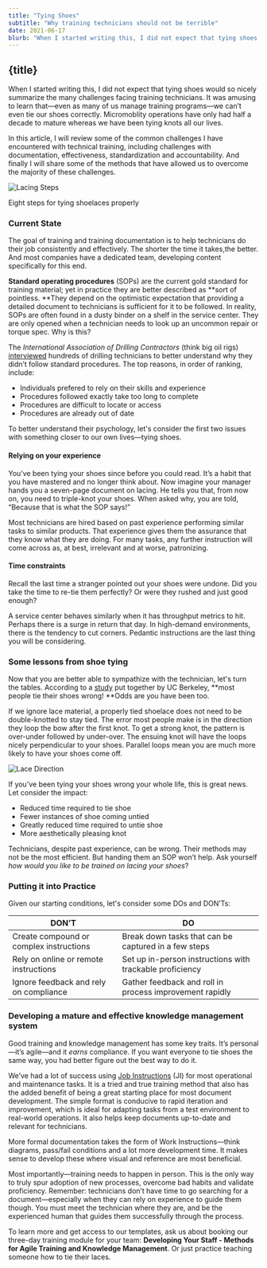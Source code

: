 ```yaml
---
title: "Tying Shoes"
subtitle: "Why training technicians should not be terrible"
date: 2021-06-17
blurb: "When I started writing this, I did not expect that tying shoes would so nicely summarize the many challenges facing training technicians. It was amusing to learn that—even"
---
```


## {title}

When I started writing this, I did not expect that tying shoes would so nicely summarize the many challenges facing training technicians. It was amusing to learn that—even as many of us manage training programs—we can’t even tie our shoes correctly. Micromoblity operations have only had half a decade to mature whereas we have been tying knots all our lives. 

In this article, I will review some of the common challenges I have encountered with technical training, including challenges with documentation, effectiveness, standardization and accountability. And finally I will share some of the methods that have allowed us to overcome the majority of these challenges.


![Lacing Steps](https://lh6.googleusercontent.com/bODOM6AbzK7Sn8LQywjZUdd1PCz-xxkZlkY8oWiSkP8yvyHUDm63Y21ZE7doaGGbFjJLrx0yhC7a9Ar7ucsN0oHycvR7O9SLxR6DGGX_I3AHbV5wSq2FHdso3uj3tivGPNY3gENH)


Eight steps for tying shoelaces properly


### Current State

The goal of training and training documentation is to help technicians do their job consistently and effectively. The shorter the time it takes,the better. And most companies have a dedicated team, developing content specifically for this end. 

**Standard operating procedures** (SOPs) are the current gold standard for training material; yet in  practice they are better described as **sort of pointless. **They depend on the optimistic expectation that providing a detailed document to technicians is sufficient for it to be followed. In reality, SOPs are often found in a dusty binder on a shelf in the service center. They are only opened when a technician needs to look up an uncommon repair or torque spec. Why is this?

The _International Association of Drilling Contractors_ (think big oil rigs) [interviewed](https://www.drillingcontractor.org/why-people-dont-follow-procedures-a-human-performance-perspective-54955) hundreds of  drilling technicians to better understand why they didn’t follow standard procedures. The top reasons, in order of ranking, include:



*   Individuals prefered to rely on their skills and experience
*   Procedures followed exactly take too long to complete
*   Procedures are difficult to locate or access
*   Procedures are already out of date

To better understand their psychology, let's consider the first two issues with something closer to our own lives—tying shoes. 


#### Relying on your experience

You’ve been tying your shoes since before you could read. It’s a habit that you have mastered and no longer think about. Now imagine your manager hands you a seven-page document on lacing. He tells you that, from now on, you need to triple-knot your shoes. When asked why, you are told, “Because that is what the SOP says!”

Most technicians are hired based on past experience performing similar tasks to similar products. That experience gives them the assurance that they know what they are doing. For many tasks, any further instruction will come across as, at best, irrelevant and at worse, patronizing. 


#### Time constraints

Recall the last time a stranger pointed out your shoes were undone. Did you take the time to re-tie them perfectly? Or were they rushed and just good enough? 

A service center behaves similarly when it has throughput metrics to hit. Perhaps there is a surge in return that day. In high-demand environments, there is the tendency to cut corners. Pedantic instructions are the last thing you will be considering.


### Some lessons from shoe tying 

Now that you are better able to sympathize with the technician, let's turn the tables. According to a [study](https://news.berkeley.edu/2017/04/11/shoe-string-theory-science-shows-why-shoelaces-come-untied/) put together by UC Berkeley, **most people tie their shoes wrong! **Odds are you have been too. 

If we ignore lace material, a properly tied shoelace does not need to be double-knotted to stay tied. The error most people make is in the direction they loop the bow after the first knot. To get a strong knot, the pattern is over-under followed by under-over. The ensuing knot will have the loops nicely perpendicular to your shoes. Parallel loops mean you are much more likely to have your shoes come off. 


![Lace Direction](https://lh3.googleusercontent.com/hy9bMUJhLslVlSxVO9pmc07hhpFQWSxme8BUetj4kpgoXkXGs8L3z0iNsDsimiUtdqS37wIJnuz2oRgB5rFB2V25T_6v89tfrjdgGPuYT9E1nwNrJs2oPIi2mB6F45j6FHhx6NCF)


If you’ve been tying your shoes wrong your whole life, this is great news. Let consider the impact: 

*   Reduced time required to tie shoe
*   Fewer instances of shoe coming untied
*   Greatly reduced time required to untie shoe
*   More aesthetically pleasing knot

Technicians, despite past experience, can be wrong. Their methods may not be the most efficient. But handing them an SOP won’t help. Ask yourself *how would you like to be trained on lacing your shoes*? 


### Putting it into Practice

Given our starting conditions, let's consider some DOs and DON’Ts:

| DON’T                                   | DO                                                       |
| --------------------------------------- | -------------------------------------------------------- |
| Create compound or complex instructions | Break down tasks that can be captured in a few steps     |
| Rely on online or remote instructions   | Set up in-person instructions with trackable proficiency |
| Ignore feedback and rely on compliance  | Gather feedback and roll in process improvement rapidly  |

### Developing a mature and effective knowledge management system

Good training and knowledge management has some key traits. It’s personal—it’s agile—and it _earns_ compliance. If you want everyone to tie shoes the same way, you had better figure out the best way to do it.

We’ve had a lot of success using [Job Instructions](https://www.twi-institute.com/job-instruction/) (JI) for most operational and maintenance tasks. It is a tried and true training method that also has the added benefit of being a great starting place for most document development. The simple format is conducive to rapid iteration and improvement, which is ideal for adapting tasks from a test environment to real-world operations. It also helps keep documents up-to-date and relevant for technicians.   

More formal documentation takes the form of Work Instructions—think diagrams, pass/fail conditions and a lot more development time. It makes sense to develop these where visual and reference are most beneficial. 

Most importantly—training needs to happen in person. This is the only way to truly spur adoption of new processes, overcome bad habits and validate proficiency. Remember: technicians don’t have time to go searching for a document—especially when they can rely on experience to guide them though. You must meet the technician where they are, and be the experienced human that guides them successfully through the process. 

To learn more and get access to our templates, ask us about booking our three-day training module for your team: **Developing Your Staff - Methods for Agile Training and Knowledge Management**. Or just practice teaching someone how to tie their laces.
